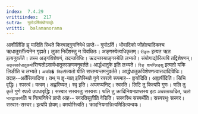 ```yaml
---
index:  7.4.29
vrittiindex:  217
sutra:  गुणोऽर्तिसंयोगाद्योः
vritti:  balamanorama 
---
```


आशीर्लिङि ह्वृ यादिति स्थिते कित्त्वाद्गुणनिषेधे प्राप्ते-- गुणोऽर्ति। भौवादिको जौहोत्यादिकश्च ऋधातुरर्तीत्यनेन गृह्यते। लुका निर्देशस्तु न विवक्षितः। अङ्गस्येत्यधिकृतम्। `रीङृतः` इत्यत ऋत इत्यनुवर्तते। तच्च अङ्गविशेषणं, तदन्तविधिः। ऋदन्तस्याङ्गस्येति लभ्यते। संयोगाद्योरित्यपि तद्विशेषणम्। `अकृत्सार्वधातुकयो`रित्यतोऽसार्वधातुकग्रहणमनुवर्तते। आर्द्धधातुके इति लभ्यते। `रिङ् शयग्लिङ्क्षु` इत्यतो यकि लिङीति च लभ्यते। `अयडि� क्ङिती`त्यतो यीति सप्तम्यन्तमनुवर्तते। आर्द्धधातुकविशेषणत्वात्तदादिविधिः। तदाह--अर्तेरित्यादिना। तथ् च ह्वृ-यात् इतिस्थिते गुणे रपरत्वे रूपमाह-- ह्वर्यादिति। अह्वार्षीदिति। सिचि वृद्धिः। रपरत्वं। षत्वम्। अह्वरिष्यत्। स्वृ इति। अयमप्यनिट्। स्वरति। लिटि तु कित्यपि गुणः। णलि तु कृते गुणे रपत्वे उपधावृद्धिः। सस्वार सस्वरतुः सस्वरुः। थलि तु क्रादिनियमप्राप्तस्य इटः `अचस्तास्व`दित, `ऋतो भारद्वाजस्ये`ति च नित्यनिषेधे प्राप्ते आह-- स्वरतिसूतीति वेडिति। सस्वरिथ सस्वर्थेति। सस्वरथुः सस्वर। सस्वार-सस्वर। इत्यपि ज्ञेयम्। वमयोस्त्विति। क्रादनियमान्नित्यमिडित्यन्वयः। 


